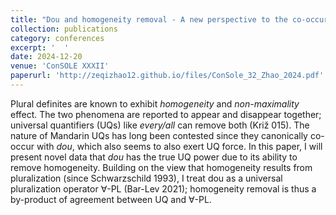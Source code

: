 ```yaml
---
title: "Dou and homogeneity removal - A new perspective to the co-occurrence puzzle"
collection: publications
category: conferences
excerpt: '  '
date: 2024-12-20
venue: 'ConSOLE XXXII'
paperurl: 'http://zeqizhao12.github.io/files/ConSole_32_Zhao_2024.pdf'
---
```

Plural definites are known to exhibit *homogeneity* and *non-maximality* effect. The two phenomena are reported to appear and disappear together; universal quantifiers (UQs) like *every/all* can remove both (Križ 015). The nature of Mandarin UQs has long been contested since they canonically co-occur with *dou*, which also seems to also exert UQ force. In this paper, I will present novel data that *dou* has the true UQ power due to its ability to remove homogeneity. Building on the view that homogeneity results from pluralization (since Schwarzschild 1993), I treat dou as a universal pluralization operator ∀-PL (Bar-Lev 2021); homogeneity removal is thus a by-product of agreement between UQ and ∀-PL.

